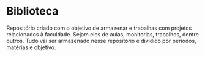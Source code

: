 # Biblioteca
Repositório criado com o objetivo de armazenar e trabalhas com projetos relacionados à faculdade. Sejam eles de aulas, monitorias, trabalhos, dentre outros. Tudo vai ser armazenado nesse repositório e dividido por períodos, matérias e objetivo. 
